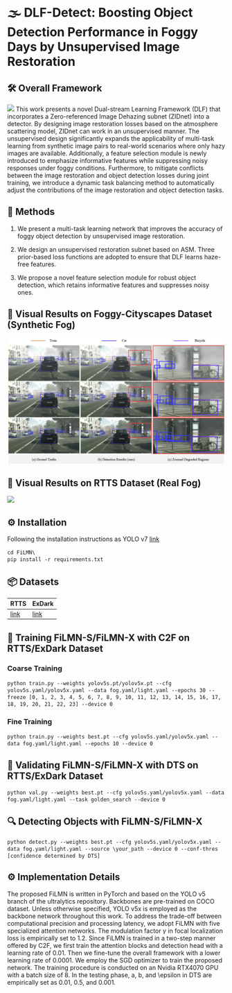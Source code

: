 # 🌫️ DLF-Detect: Boosting  Object Detection Performance in Foggy Days by Unsupervised Image Restoration
## 🛠️ Overall Framework
![](https://raw.githubusercontent.com/Newj596/DLF-Detect/main/ovf2.png)
This work presents a novel Dual-stream Learning Framework (DLF) that incorporates a Zero-referenced Image Dehazing subnet (ZIDnet) into a detector. By designing image restoration losses based on the atmosphere scattering model, ZIDnet can work in an unsupervised manner. The unsupervised design significantly expands the applicability of multi-task learning from synthetic image pairs to real-world scenarios where only hazy images are available. Additionally, a feature selection module is newly introduced to emphasize informative features while suppressing noisy responses under foggy conditions. Furthermore, to mitigate conflicts between the image restoration and object detection losses during joint training, we introduce a dynamic task balancing method to automatically adjust the contributions of the image restoration and object detection tasks.
## 🧠 Methods 
1) We present a multi-task learning network that improves the accuracy of foggy object detection by unsupervised image restoration.

2) We design an unsupervised restoration subnet based on ASM. Three prior-based loss functions are adopted to ensure that DLF learns haze-free features.

3) We propose a novel feature selection module for robust object detection, which retains informative features and suppresses noisy ones.

## 🌁 Visual Results on Foggy-Cityscapes Dataset (Synthetic Fog)
![](https://raw.githubusercontent.com/Newj596/DLF-Detect/main/fogcity.png)
## 🌙 Visual Results on RTTS Dataset (Real Fog)
![](https://raw.githubusercontent.com/Newj596/DLF-Detect/main/rtts.png)

## ⚙️ Installation
Following the installation instructions as YOLO v7 [link](https://github.com/ultralytics/yolov5) 
```
cd FiLMN\
pip install -r requirements.txt
```
## 📦 Datasets

| RTTS      | ExDark      |
|------------|------------|
| [link](https://pan.baidu.com/s/1IYkX2B31rSkji55-12TZVg?pwd=yba2) | [link](https://pan.baidu.com/s/1alIMr8ReBvQStX8Mk3VCsg?pwd=7wit) |

## 🚀 Training FiLMN-S/FiLMN-X with C2F on RTTS/ExDark Dataset
### Coarse Training
```
python train.py --weights yolov5s.pt/yolov5x.pt --cfg yolov5s.yaml/yolov5x.yaml --data fog.yaml/light.yaml --epochs 30 --freeze [0, 1, 2, 3, 4, 5, 6, 7, 8, 9, 10, 11, 12, 13, 14, 15, 16, 17, 18, 19, 20, 21, 22, 23] --device 0
```
### Fine Training
```
python train.py --weights best.pt --cfg yolov5s.yaml/yolov5x.yaml --data fog.yaml/light.yaml --epochs 10 --device 0
```

## 🎯 Validating FiLMN-S/FiLMN-X with DTS on RTTS/ExDark Dataset
```
python val.py --weights best.pt --cfg yolov5s.yaml/yolov5x.yaml --data fog.yaml/light.yaml --task golden_search --device 0
```

## 🔍 Detecting Objects with FiLMN-S/FiLMN-X
```
python detect.py --weights best.pt --cfg yolov5s.yaml/yolov5x.yaml --data fog.yaml/light.yaml --source \your_path --device 0 --conf-thres [confidence determined by DTS]
```

## ⚙️ Implementation Details
The proposed FiLMN is written in PyTorch and based on the YOLO v5 branch of the ultralytics repository. Backbones are pre-trained on COCO dataset. Unless otherwise specified, YOLO v5x is employed as the backbone network throughout this work. To address the trade-off between computational precision and processing latency, we adopt FiLMN with five specialized attention networks. The modulation factor $\gamma$ in focal localization loss is empirically set to 1.2. Since FiLMN is trained in a two-step manner offered by C2F, we first train the attention blocks and detection head with a learning rate of 0.01. Then we fine-tune the overall framework with a lower learning rate of 0.0001. We employ the SGD optimizer to train the proposed network. The training procedure is conducted on an Nvidia RTX4070 GPU with a batch size of 8. In the testing phase, a, b, and \epsilon in DTS are empirically set as 0.01, 0.5, and 0.001.
